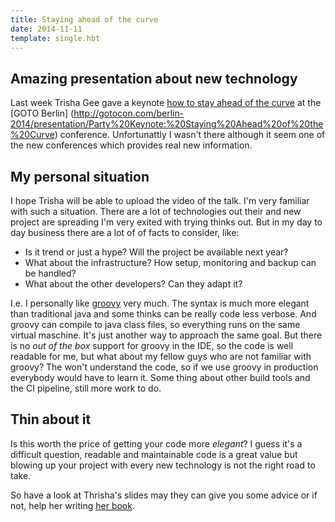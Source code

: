 ```yaml
---
title: Staying ahead of the curve
date: 2014-11-11
template: single.hbt
---
```

## Amazing presentation about new technology

Last week Trisha Gee gave a keynote [how to stay ahead of the curve](http://trishagee.github.io/presentation/staying_ahead_of_the_curve/) at the [GOTO Berlin] (http://gotocon.com/berlin-2014/presentation/Party%20Keynote:%20Staying%20Ahead%20of%20the%20Curve) conference. Unfortunattly I wasn't there although it seem one of the new conferences which provides real new information.

## My personal situation
I hope Trisha will be able to upload the video of the talk. I'm very familiar with such a situation. There are a lot of technologies out their and new project are spreading I'm very exited with trying thinks out. But in my day to day business there are a lot of of facts to consider, like:

* Is it trend or just a hype? Will the project be available next year?
* What about the infrastructure? How setup, monitoring and backup can be handled?
* What about the other developers? Can they adapt it?

I.e. I personally like [groovy](http://groovy.codehaus.org/) very much. The syntax is much more elegant than traditional java and some thinks can be really code less verbose. And groovy can compile to java class files, so everything runs on the same virtual maschine. It's just another way to approach the same goal. But there is no *out of the box* support for groovy in the IDE, so the code is well readable for me, but what about my fellow guys who are not familiar with groovy? The won't understand the code, so if we use groovy in production everybody would have to learn it. Some thing about other build tools and the CI pipeline, still more work to do.
## Thin about it
Is this worth the price of getting your code more *elegant*? I guess it's a difficult question, readable and maintainable code is a great value but blowing up your project with every new technology is not the right road to take.

So have a look at Thrisha's slides may they can give you some advice or if not, help her writing [her book](https://leanpub.com/careeradviceforprogrammers/).